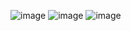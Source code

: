 
![image](https://github.com/prashantjagtap2909/CS50/assets/93985255/46481cff-840b-40d4-bbe8-47faacb23b20)
![image](https://github.com/prashantjagtap2909/CS50/assets/93985255/d31cac61-8d69-469f-ad7c-e4f041fd8677)
![image](https://github.com/prashantjagtap2909/CS50/assets/93985255/2eee53e2-c392-4088-abdc-2d365e8b61f7)
